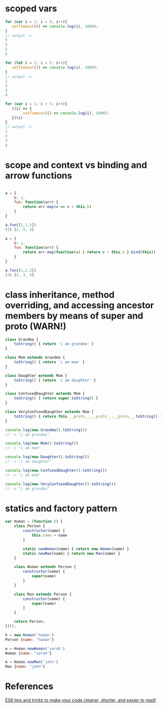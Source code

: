 # scoped vars

```js
for (var i = 1; i < 5; i++){
   setTimeout(() => console.log(i), 1000);
}
// output ->
5
5
5
5

for (let i = 1; i < 5; i++){
   setTimeout(() => console.log(i), 1000);
}
// output ->
1
2
3
4

for (var i = 1; i < 5; i++){
   ((i) => {
		setTimeout(() => console.log(i), 1000);
   })(i)
}
// output ->
1
2
3
4
```

# scope and context vs binding and arrow functions

```js

a = {
	b: 1,
	fun: function(arr) {
		return arr.map(v => v + this.b)
    }
} 

a.fun([1,2,3])
(3) [2, 3, 4]

a = {
	b: 1,
	fun: function(arr) {
		return arr.map(function(v) { return v + this.b }.bind(this))
    }
} 

a.fun([1,2,3])
(3) [2, 3, 4]
```

# class inheritance, method overriding, and accessing ancestor members by means of super and __proto__ (WARN!) 

```js
class Grandma {
	toString() { return 'i am grandma' }
}

class Mom extends Grandma {
	toString() { return 'i am mom' }
}

class Daughter extends Mom {
	toString() { return 'i am daughter' }
}

class ConfusedDaughter extends Mom {
    toString() { return super.toString() }
}

class VeryConfusedDaughter extends Mom {
    toString() { return this.__proto__.__proto__.__proto__.toString() }
}

console.log(new Grandma().toString())
// -> "i am grandma"

console.log(new Mom().toString())
// -> "i am mom"

console.log(new Daughter().toString())
// -> "i am daughter"

console.log(new ConfusedDaughter().toString())
// -> "i am mom"

console.log(new VeryConfusedDaughter().toString())
// -> "i am grandma"
```

# statics and factory pattern

```js
var Human = (function () {
    class Person {
        constructor(name) {
            this.name = name
        }

        static newWoman(name) { return new Woman(name) }
        static newMan(name) { return new Man(name) }
    }

    class Woman extends Person {
        constructor(name) {
            super(name)
        }
    }

    class Man extends Person {
        constructor(name) {
            super(name)
        }
    }

    return Person;
})();

h = new Human('human')
Person {name: "human"}

w = Human.newWoman('sarah')
Woman {name: "sarah"}

m = Human.newMan('john')
Man {name: "john"}
```

# References

[ES6 tips and tricks to make your code cleaner, shorter, and easier to read!](https://medium.freecodecamp.org/make-your-code-cleaner-shorter-and-easier-to-read-es6-tips-and-tricks-afd4ce25977c)

